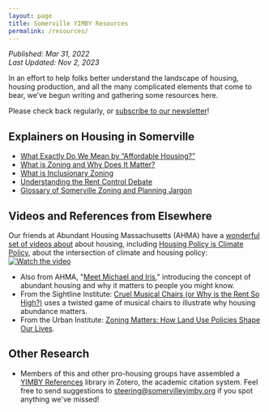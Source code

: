 ```yaml
---
layout: page
title: Somerville YIMBY Resources
permalink: /resources/
---
```

_Published: <time datetime="2022-03-31T15:04:00-0400">Mar 31, 2022</time>_  
_Last Updated: <time datetime="2023-11-02T15:12:15-0400">Nov 2, 2023</time>_

In an effort to help folks better understand the landscape of housing, housing production, and all the many complicated elements that come to bear, we’ve begun writing and gathering some resources here.

Please check back regularly, or [subscribe to our newsletter](#mailing-list)!

## Explainers on Housing in Somerville

* [What Exactly Do We Mean by “Affordable Housing?”](/resources/affordable-housing/)
* [What is Zoning and Why Does It Matter?](/resources/zoning/)
* [What is Inclusionary Zoning](/resources/inclusionary-zoning/)
* [Understanding the Rent Control Debate](/resources/rent-control/)
* [Glossary of Somerville Zoning and Planning Jargon](/resources/glossary)

## Videos and References from Elsewhere
Our friends at Abundant Housing Massachusetts (AHMA) have a <a href="https://www.youtube.com/@abundanthousingma4971">wonderful set of videos about</a> about housing, including [Housing Policy is Climate Policy](https://www.youtube.com/watch?v=kWUjANZIZ5U), about the intersection of climate and housing policy: <br />
[![Watch the video](https://img.youtube.com/vi/kWUjANZIZ5U/default.jpg)](https://www.youtube.com/watch?v=kWUjANZIZ5U)

* Also from AHMA, "[Meet Michael and Iris](https://www.youtube.com/watch?v=Eazbs2p6-hIurl)," introducing the concept of abundant housing and why it matters to people you might know.
* From the Sightline Institute: [Cruel Musical Chairs (or Why is the Rent So High?)](https://www.youtube.com/watch?v=EQGQU0T6NBc) uses a twisted game of musical chairs to illustrate why housing abundance matters.
* From the Urban Institute: [Zoning Matters: How Land Use Policies Shape Our Lives](https://www.youtube.com/watch?v=aLMsI92crZw).

## Other Research
* Members of this and other pro-housing groups have assembled a [YIMBY References](https://www.zotero.org/groups/4878123/yimby_references) library in Zotero, the academic citation system. Feel free to send suggestions to <a href="mailto:steering@somervilleyimby.org">steering@somervilleyimby.org</a> if you spot anything we've missed!
